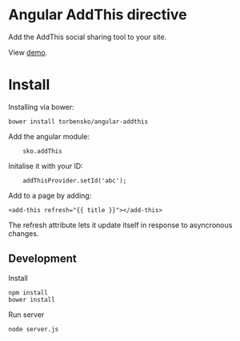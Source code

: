 # Angular AddThis directive

Add the AddThis social sharing tool to your site.

View [demo](http://torbensko-demos.s3.amazonaws.com/angular-addthis/demo.html).


# Install

Installing via bower:

    bower install torbensko/angular-addthis

Add the angular module: 

		sko.addThis

Initalise it with your ID:

		addThisProvider.setId('abc');

Add to a page by adding:

    <add-this refresh="{{ title }}"></add-this>

The refresh attribute lets it update itself in response to asyncronous changes.


## Development

Install

    npm install
    bower install

Run server

    node server.js